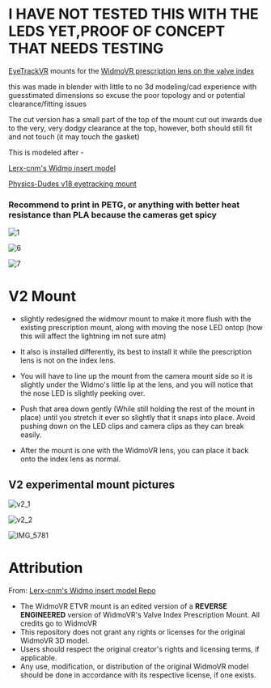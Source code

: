 # I HAVE NOT TESTED THIS WITH THE LEDS YET,PROOF OF CONCEPT THAT NEEDS TESTING

[EyeTrackVR](https://docs.eyetrackvr.dev/) mounts for the [WidmoVR prescription lens on the valve index](https://widmovr.com/product/valve-index-prescription-lens-adapters/)

this was made in blender with little to no 3d modeling/cad experience with guesstimated dimensions so excuse the poor topology and or potential clearance/fitting issues

The cut version has a small part of the top of the mount cut out inwards due to the very, very dodgy clearance at the top, however, both should still fit and not touch (it may touch the gasket)

This is modeled after -

[Lerx-cnm's Widmo insert model](https://github.com/Lerx-cnm/WidmovrIndexInsert)

[Physics-Dudes v18 eyetracking mount](https://github.com/Physics-Dude/Phys-Index-EyetrackVR-HW/blob/main/ETVR%20ValveIndex%20Cam-LED%20Mount%20Rings/Index-EyetrackVRv4%20v18%20Print%20Me.stl)

### Recommend to print in PETG, or anything with better heat resistance than PLA because the cameras get spicy


![1](https://github.com/Frosty704/indexwidmo-eyetrackvr/assets/36753686/eca82e52-30ad-4aa9-8cca-4ebea2891e4e)

![6](https://github.com/Frosty704/indexwidmo-eyetrackvr/assets/36753686/aa212b75-e993-42a6-9dbb-bf8b1ff2a9fc)

![7](https://cdn.discordapp.com/attachments/343215063907434496/1174964230538137620/IMG_5541.jpg)


# V2 Mount

- slightly redesigned the widmovr mount to make it more flush with the existing prescription mount, along with moving the nose LED ontop (how this will affect the lightning im not sure atm)

- It also is installed differently, its best to install it while the prescription lens is not on the index lens.  

- You will have to line up the mount from the camera mount side so it is slightly under the Widmo's little lip at the lens, and you will notice that the nose LED is slightly peeking over.

- Push that area down gently (While still holding the rest of the mount in place) until you stretch it ever so slightly that it snaps into place. Avoid pushing down on the LED clips and camera clips as they can break easily.

- After the mount is one with the WidmoVR lens, you can place it back onto the index lens as normal.

## V2 experimental mount pictures

![v2_1](https://cdn.discordapp.com/attachments/588109094515245079/1179667529535340574/IMG_5787.jpg)

![v2_2](https://cdn.discordapp.com/attachments/588109094515245079/1179665309574115380/IMG_5777.jpg)

![IMG_5781](https://github.com/Frosty704/indexwidmo-eyetrackvr/assets/36753686/a2dd273d-ca53-4558-bcce-d060ce6e2a43)


# Attribution

From: [Lerx-cnm's Widmo insert model Repo](https://github.com/Lerx-cnm/WidmovrIndexInsert)
- The WidmoVR ETVR mount is an edited version of a **REVERSE ENGINEERED** version of WidmoVR's Valve Index Prescription Mount. All credits go to WidmoVR
- This repository does not grant any rights or licenses for the original WidmoVR 3D model.
- Users should respect the original creator's rights and licensing terms, if applicable.
- Any use, modification, or distribution of the original WidmoVR model should be done in accordance with its respective license, if one exists.
